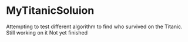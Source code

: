 # MyTitanicSoluion

Attempting to test different algorithm to find who survived on the Titanic.
Still working on it Not yet finished
